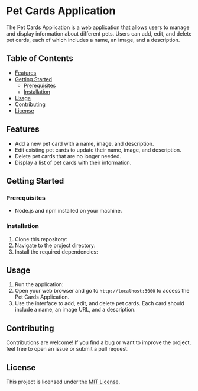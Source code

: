 # Pet Cards Application

The Pet Cards Application is a web application that allows users to manage and display information about different pets. Users can add, edit, and delete pet cards, each of which includes a name, an image, and a description.

## Table of Contents

- [Features](#features)
- [Getting Started](#getting-started)
  - [Prerequisites](#prerequisites)
  - [Installation](#installation)
- [Usage](#usage)
- [Contributing](#contributing)
- [License](#license)

## Features

- Add a new pet card with a name, image, and description.
- Edit existing pet cards to update their name, image, and description.
- Delete pet cards that are no longer needed.
- Display a list of pet cards with their information.

## Getting Started

### Prerequisites

- Node.js and npm installed on your machine.

### Installation

1. Clone this repository:
2. Navigate to the project directory:
3. Install the required dependencies:

## Usage
1. Run the application:
2. Open your web browser and go to `http://localhost:3000` to access the Pet Cards Application.
3. Use the interface to add, edit, and delete pet cards. Each card should include a name, an image URL, and a description.

## Contributing
Contributions are welcome! If you find a bug or want to improve the project, feel free to open an issue or submit a pull request.


## License

This project is licensed under the [MIT License](LICENSE).



















